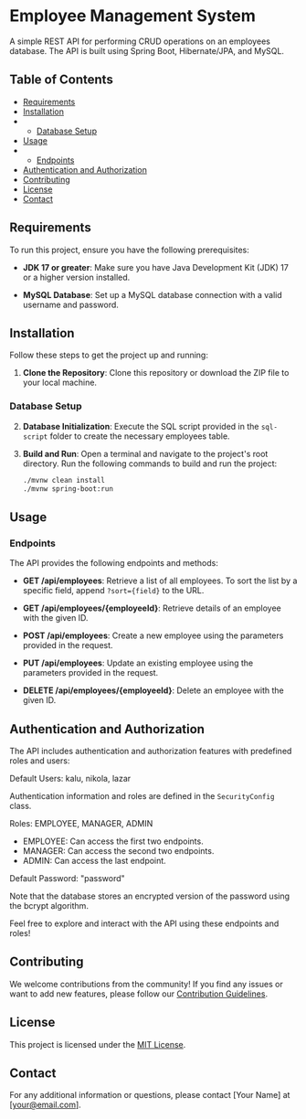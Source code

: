 # Employee Management System

A simple REST API for performing CRUD operations on an employees database. The API is built using Spring Boot, Hibernate/JPA, and MySQL.

## Table of Contents

- [Requirements](#requirements)
- [Installation](#installation)
- - [Database Setup](#database-setup)
- [Usage](#usage)
- - [Endpoints](#endpoints)
- [Authentication and Authorization](#authentication-and-authorization)
- [Contributing](#contributing)
- [License](#license)
- [Contact](#contact)

## Requirements

To run this project, ensure you have the following prerequisites:

- **JDK 17 or greater**: Make sure you have Java Development Kit (JDK) 17 or a higher version installed.

- **MySQL Database**: Set up a MySQL database connection with a valid username and password.

## Installation

Follow these steps to get the project up and running:

1. **Clone the Repository**: Clone this repository or download the ZIP file to your local machine.

### Database Setup

2. **Database Initialization**: Execute the SQL script provided in the `sql-script` folder to create the necessary employees table.

3. **Build and Run**: Open a terminal and navigate to the project's root directory. Run the following commands to build and run the project:

   ```sh
   ./mvnw clean install
   ./mvnw spring-boot:run

## Usage

### Endpoints

The API provides the following endpoints and methods:

- **GET /api/employees**: Retrieve a list of all employees. To sort the list by a specific field, append `?sort={field}` to the URL.

- **GET /api/employees/{employeeId}**: Retrieve details of an employee with the given ID.

- **POST /api/employees**: Create a new employee using the parameters provided in the request.

- **PUT /api/employees**: Update an existing employee using the parameters provided in the request.

- **DELETE /api/employees/{employeeId}**: Delete an employee with the given ID.

## Authentication and Authorization

The API includes authentication and authorization features with predefined roles and users:

Default Users: kalu, nikola, lazar

Authentication information and roles are defined in the `SecurityConfig` class.

Roles: EMPLOYEE, MANAGER, ADMIN

- EMPLOYEE: Can access the first two endpoints.
- MANAGER: Can access the second two endpoints.
- ADMIN: Can access the last endpoint.

Default Password: "password"

Note that the database stores an encrypted version of the password using the bcrypt algorithm.

Feel free to explore and interact with the API using these endpoints and roles!

## Contributing

We welcome contributions from the community! If you find any issues or want to add new features, please follow our [Contribution Guidelines](CONTRIBUTING.md).

## License

This project is licensed under the [MIT License](LICENSE).

## Contact

For any additional information or questions, please contact [Your Name] at [your@email.com].
